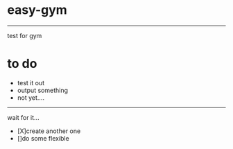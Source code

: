 # easy-gym
---
test for gym
# to do
- test it out
- output something
- not yet....
---
wait for it...
- [X]create another one
- []do some flexible
